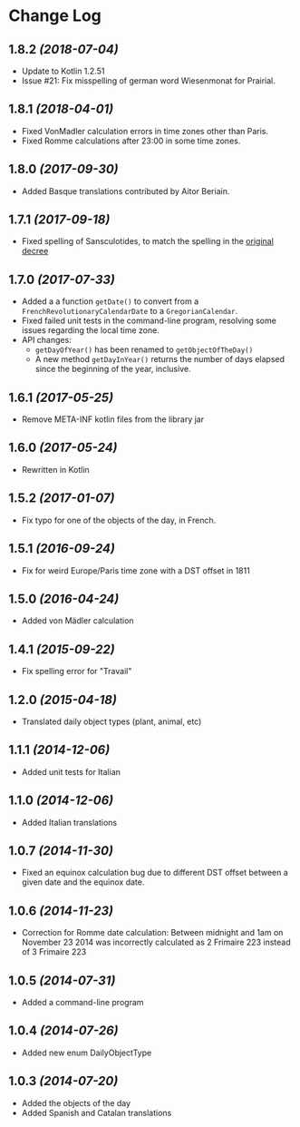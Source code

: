 Change Log
==========

1.8.2  *(2018-07-04)*
--------------------
* Update to Kotlin 1.2.51
* Issue #21: Fix misspelling of german word Wiesenmonat for Prairial.

1.8.1  *(2018-04-01)*
--------------------
* Fixed VonMadler calculation errors in time zones other than Paris.
* Fixed Romme calculations after 23:00 in some time zones.

1.8.0  *(2017-09-30)*
--------------------
* Added Basque translations contributed by Aitor Beriain.

1.7.1  *(2017-09-18)*
--------------------
* Fixed spelling of Sansculotides, to match the spelling in the [original decree](http://1789-1799.blogspot.fr/2011/12/le-calendrier-republicain-14.html)

1.7.0  *(2017-07-33)*
--------------------
* Added a a function `getDate()` to convert from a `FrenchRevolutionaryCalendarDate` to a `GregorianCalendar`.
* Fixed failed unit tests in the command-line program, resolving some issues regarding the local time zone.
* API changes:
  - `getDayOfYear()` has been renamed to `getObjectOfTheDay()`
  - A new method `getDayInYear()` returns the number of days elapsed since the beginning of the year, inclusive.
  
1.6.1  *(2017-05-25)*
--------------------
* Remove META-INF kotlin files from the library jar

1.6.0  *(2017-05-24)*
--------------------
* Rewritten in Kotlin

1.5.2  *(2017-01-07)*
--------------------
* Fix typo for one of the objects of the day, in French.

1.5.1  *(2016-09-24)*
--------------------
* Fix for weird Europe/Paris time zone with a DST offset in 1811

1.5.0  *(2016-04-24)*
--------------------
* Added von Mädler calculation

1.4.1  *(2015-09-22)*
--------------------
* Fix spelling error for "Travail"

1.2.0  *(2015-04-18)*
--------------------
* Translated daily object types (plant, animal, etc)

1.1.1  *(2014-12-06)*
--------------------
* Added unit tests for Italian

1.1.0  *(2014-12-06)*
--------------------
* Added Italian translations

1.0.7  *(2014-11-30)*
--------------------
* Fixed an equinox calculation bug due to different DST offset between a given date and the equinox date.

1.0.6  *(2014-11-23)*
--------------------
* Correction for Romme date calculation: Between midnight and 1am on November 23 2014 was incorrectly calculated as 2 Frimaire 223 instead of 3 Frimaire 223

1.0.5  *(2014-07-31)*
--------------------
* Added a command-line program

1.0.4  *(2014-07-26)*
--------------------
* Added new enum DailyObjectType

1.0.3  *(2014-07-20)*
--------------------
* Added the objects of the day
* Added Spanish and Catalan translations


